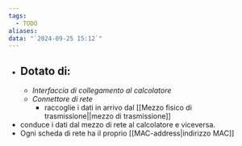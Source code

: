 ```yaml
---
tags:
  - TODO
aliases: 
data: "`2024-09-25 15:12`"
---
```

- ## Dotato di:
	- _Interfaccia di collegamento al calcolatore_
	- _Connettore di rete_
		- raccoglie i dati in arrivo dal [[Mezzo fisico di trasmissione||mezzo di trasmissione]]  
- conduce i dati dal mezzo di rete al calcolatore e viceversa.
- Ogni scheda di rete ha il proprio [[MAC-address|indirizzo MAC]] 